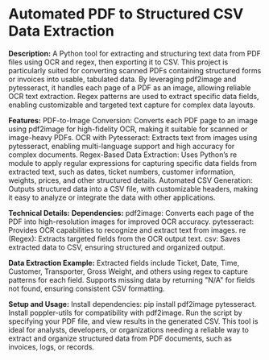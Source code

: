 # Automated PDF to Structured CSV Data Extraction

**Description:**
A Python tool for extracting and structuring text data from PDF files using OCR and regex, then exporting it to CSV. This project is particularly suited for converting scanned PDFs containing structured forms or invoices into usable, tabulated data. By leveraging pdf2image and pytesseract, it handles each page of a PDF as an image, allowing reliable OCR text extraction. Regex patterns are used to extract specific data fields, enabling customizable and targeted text capture for complex data layouts.

**Features:**
PDF-to-Image Conversion: Converts each PDF page to an image using pdf2image for high-fidelity OCR, making it suitable for scanned or image-heavy PDFs.
OCR with Pytesseract: Extracts text from images using pytesseract, enabling multi-language support and high accuracy for complex documents.
Regex-Based Data Extraction: Uses Python’s re module to apply regular expressions for capturing specific data fields from extracted text, such as dates, ticket numbers, customer information, weights, prices, and other structured details.
Automated CSV Generation: Outputs structured data into a CSV file, with customizable headers, making it easy to analyze or integrate the data with other applications.

**Technical Details:**
**Dependencies:**
pdf2image: Converts each page of the PDF into high-resolution images for improved OCR accuracy.
pytesseract: Provides OCR capabilities to recognize and extract text from images.
re (Regex): Extracts targeted fields from the OCR output text.
csv: Saves extracted data to CSV, ensuring structured and organized output.

**Data Extraction Example:**
Extracted fields include Ticket, Date, Time, Customer, Transporter, Gross Weight, and others using regex to capture patterns for each field.
Supports missing data by returning "N/A" for fields not found, ensuring consistent CSV formatting.

**Setup and Usage:**
Install dependencies: pip install pdf2image pytesseract.
Install poppler-utils for compatibility with pdf2image.
Run the script by specifying your PDF file, and view results in the generated CSV.
This tool is ideal for analysts, developers, or organizations needing a reliable way to extract and organize structured data from PDF documents, such as invoices, logs, or records.
